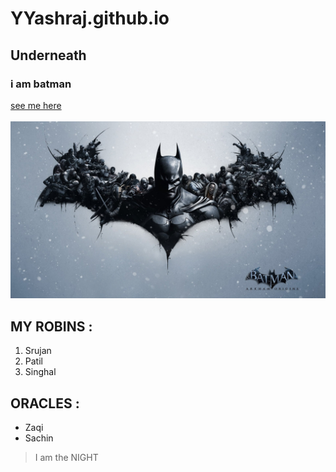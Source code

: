 # YYashraj.github.io
## Underneath
### i am batman
[see me here](https://www.youtube.com/watch?v=dQw4w9WgXcQ)
<br>
<br>
<img src = "247011.jpg">
## MY ROBINS :
1. Srujan
2. Patil
3. Singhal
## ORACLES :
* Zaqi
* Sachin

> I am the NIGHT
